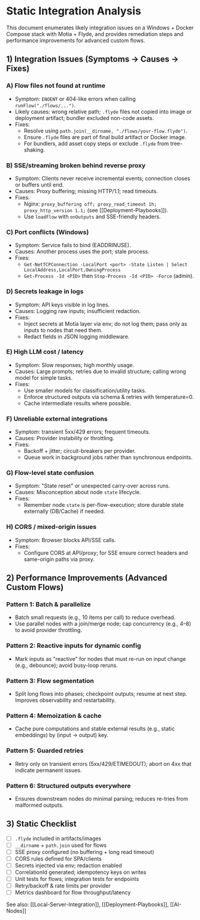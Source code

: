 # Static Integration Analysis

This document enumerates likely integration issues on a Windows + Docker Compose stack with Motia + Flyde, and provides remediation steps and performance improvements for advanced custom flows.

## 1) Integration Issues (Symptoms → Causes → Fixes)

### A) Flow files not found at runtime
- Symptom: `ENOENT` or 404-like errors when calling `runFlow("./flows/...")`.
- Likely causes: wrong relative path; `.flyde` files not copied into image or deployment artifact; bundler excluded non-code assets.
- Fixes:
  - Resolve using `path.join(__dirname, "./flows/your-flow.flyde")`.
  - Ensure `.flyde` files are part of final build artifact or Docker image.
  - For bundlers, add asset copy steps or exclude `.flyde` from tree-shaking.

### B) SSE/streaming broken behind reverse proxy
- Symptom: Clients never receive incremental events; connection closes or buffers until end.
- Causes: Proxy buffering; missing HTTP/1.1; read timeouts.
- Fixes:
  - Nginx: `proxy_buffering off; proxy_read_timeout 1h; proxy_http_version 1.1;` (see [[Deployment-Playbooks]]).
  - Use `loadFlow` with `onOutputs` and SSE-friendly headers.

### C) Port conflicts (Windows)
- Symptom: Service fails to bind (EADDRINUSE).
- Causes: Another process uses the port; stale process.
- Fixes:
  - `Get-NetTCPConnection -LocalPort <port> -State Listen | Select LocalAddress,LocalPort,OwningProcess`
  - `Get-Process -Id <PID>` then `Stop-Process -Id <PID> -Force` (admin).

### D) Secrets leakage in logs
- Symptom: API keys visible in log lines.
- Causes: Logging raw inputs; insufficient redaction.
- Fixes:
  - Inject secrets at Motia layer via env; do not log them; pass only as inputs to nodes that need them.
  - Redact fields in JSON logging middleware.

### E) High LLM cost / latency
- Symptom: Slow responses; high monthly usage.
- Causes: Large prompts; retries due to invalid structure; calling wrong model for simple tasks.
- Fixes:
  - Use smaller models for classification/utility tasks.
  - Enforce structured outputs via schema & retries with temperature=0.
  - Cache intermediate results where possible.

### F) Unreliable external integrations
- Symptom: transient 5xx/429 errors; frequent timeouts.
- Causes: Provider instability or throttling.
- Fixes:
  - Backoff + jitter; circuit-breakers per provider.
  - Queue work in background jobs rather than synchronous endpoints.

### G) Flow-level state confusion
- Symptom: "State reset" or unexpected carry-over across runs.
- Causes: Misconception about node `state` lifecycle.
- Fixes:
  - Remember node `state` is per-flow-execution; store durable state externally (DB/Cache) if needed.

### H) CORS / mixed-origin issues
- Symptom: Browser blocks API/SSE calls.
- Fixes:
  - Configure CORS at API/proxy; for SSE ensure correct headers and same-origin paths via proxy.

## 2) Performance Improvements (Advanced Custom Flows)

### Pattern 1: Batch & parallelize
- Batch small requests (e.g., 10 items per call) to reduce overhead.
- Use parallel nodes with a join/merge node; cap concurrency (e.g., 4–8) to avoid provider throttling.

### Pattern 2: Reactive inputs for dynamic config
- Mark inputs as "reactive" for nodes that must re-run on input change (e.g., debounce); avoid busy-loop reruns.

### Pattern 3: Flow segmentation
- Split long flows into phases; checkpoint outputs; resume at next step. Improves observability and restartability.

### Pattern 4: Memoization & cache
- Cache pure computations and stable external results (e.g., static embeddings) by (input → output) key.

### Pattern 5: Guarded retries
- Retry only on transient errors (5xx/429/ETIMEDOUT); abort on 4xx that indicate permanent issues.

### Pattern 6: Structured outputs everywhere
- Ensures downstream nodes do minimal parsing; reduces re-tries from malformed outputs.

## 3) Static Checklist
- [ ] `.flyde` included in artifacts/images
- [ ] `__dirname` + `path.join` used for flows
- [ ] SSE proxy configured (no buffering + long read timeout)
- [ ] CORS rules defined for SPA/clients
- [ ] Secrets injected via env; redaction enabled
- [ ] CorrelationId generated; idempotency keys on writes
- [ ] Unit tests for flows; integration tests for endpoints
- [ ] Retry/backoff & rate limits per provider
- [ ] Metrics dashboard for flow throughput/latency

See also: [[Local-Server-Integration]], [[Deployment-Playbooks]], [[AI-Nodes]]

